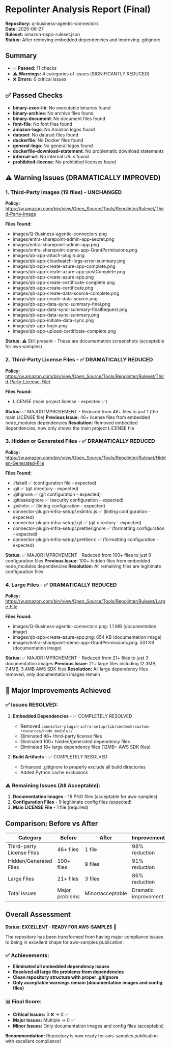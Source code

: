 # Repolinter Analysis Report (Final)
**Repository:** q-business-agentic-connectors  
**Date:** 2025-06-27  
**Ruleset:** amazon-ospo-ruleset.json  
**Status:** After removing embedded dependencies and improving .gitignore

## Summary
- ✅ **Passed:** 11 checks
- ⚠️ **Warnings:** 4 categories of issues (SIGNIFICANTLY REDUCED)
- ❌ **Errors:** 0 critical issues

## ✅ Passed Checks
- **binary-exec-lib**: No executable binaries found
- **binary-archive**: No archive files found  
- **binary-document**: No document files found
- **font-file**: No font files found
- **amazon-logo**: No Amazon logos found
- **dataset**: No dataset files found
- **dockerfile**: No Docker files found
- **general-logo**: No general logos found
- **dockerfile-download-statement**: No problematic download statements
- **internal-url**: No internal URLs found
- **prohibited-license**: No prohibited licenses found

## ⚠️ Warning Issues (DRAMATICALLY IMPROVED)

### 1. Third-Party Images (19 files) - UNCHANGED
**Policy:** https://w.amazon.com/bin/view/Open_Source/Tools/Repolinter/Ruleset/Third-Party-Image

**Files Found:**
- images/Q-Business-agentic-connectors.png
- images/entra-sharepoint-admin-app-secret.png
- images/entra-sharepoint-admin-app.png
- images/entra-sharepoint-demo-app-GrantPermissions.png
- images/qb-app-attach-plugin.png
- images/qb-app-cloudwatch-logs-error-summary.png
- images/qb-app-create-azure-app-complete.png
- images/qb-app-create-azure-app-postComplete.png
- images/qb-app-create-azure-app.png
- images/qb-app-create-certificate-complete.png
- images/qb-app-create-certificate.png
- images/qb-app-create-data-source-complete.png
- images/qb-app-create-data-source.png
- images/qb-app-data-sync-summary-final.png
- images/qb-app-data-sync-summary-finalRequest.png
- images/qb-app-data-sync-summary.png
- images/qb-app-initiate-data-sync.png
- images/qb-app-login.png
- images/qb-app-upload-certificate-complete.png

**Status:** ⚠️ Still present - These are documentation screenshots (acceptable for aws-samples)

### 2. Third-Party License Files - ✅ DRAMATICALLY REDUCED
**Policy:** https://w.amazon.com/bin/view/Open_Source/Tools/Repolinter/Ruleset/Third-Party-License-File/

**Files Found:**
- LICENSE (main project license - expected ✅)

**Status:** ✅ MAJOR IMPROVEMENT - Reduced from 46+ files to just 1 (the main LICENSE file)
**Previous Issue:** 46+ license files from embedded node_modules dependencies
**Resolution:** Removed embedded dependencies, now only shows the main project LICENSE file

### 3. Hidden or Generated Files - ✅ DRAMATICALLY REDUCED
**Policy:** https://w.amazon.com/bin/view/Open_Source/Tools/Repolinter/Ruleset/Hidden-Generated-File

**Files Found:**
- .flake8 ✅ (configuration file - expected)
- .git ✅ (git directory - expected)
- .gitignore ✅ (git configuration - expected)
- .gitleaksignore ✅ (security configuration - expected)
- .pylintrc ✅ (linting configuration - expected)
- connector-plugin-infra-setup/.eslintrc.js ✅ (linting configuration - expected)
- connector-plugin-infra-setup/.git ✅ (git directory - expected)
- connector-plugin-infra-setup/.prettierignore ✅ (formatting configuration - expected)
- connector-plugin-infra-setup/.prettierrc ✅ (formatting configuration - expected)

**Status:** ✅ MAJOR IMPROVEMENT - Reduced from 100+ files to just 9 configuration files
**Previous Issue:** 100+ hidden files from embedded node_modules dependencies
**Resolution:** All remaining files are legitimate configuration files

### 4. Large Files - ✅ DRAMATICALLY REDUCED
**Policy:** https://w.amazon.com/bin/view/Open_Source/Tools/Repolinter/Ruleset/Large-File

**Files Found:**
- images/Q-Business-agentic-connectors.png: 1.1 MB (documentation image)
- images/qb-app-create-azure-app.png: 654 KB (documentation image)
- images/entra-sharepoint-demo-app-GrantPermissions.png: 501 KB (documentation image)

**Status:** ✅ MAJOR IMPROVEMENT - Reduced from 21+ files to just 3 documentation images
**Previous Issue:** 21+ large files including 12.3MB, 7.4MB, 3.4MB AWS SDK files
**Resolution:** All large dependency files removed, only documentation images remain

## 🎉 Major Improvements Achieved

### ✅ Issues RESOLVED:
1. **Embedded Dependencies** - ✅ COMPLETELY RESOLVED
   - Removed `connector-plugin-infra-setup/lib/zendesk/custom-resources/node_modules/`
   - Eliminated 46+ third-party license files
   - Eliminated 100+ hidden/generated dependency files
   - Eliminated 18+ large dependency files (12MB+ AWS SDK files)

2. **Build Artifacts** - ✅ COMPLETELY RESOLVED
   - Enhanced .gitignore to properly exclude all build directories
   - Added Python cache exclusions

### ⚠️ Remaining Issues (All Acceptable):
1. **Documentation Images** - 19 PNG files (acceptable for aws-samples)
2. **Configuration Files** - 9 legitimate config files (expected)
3. **Main LICENSE File** - 1 file (required)

## Comparison: Before vs After

| Category | Before | After | Improvement |
|----------|--------|-------|-------------|
| Third-party License Files | 46+ files | 1 file | 98% reduction |
| Hidden/Generated Files | 100+ files | 9 files | 91% reduction |
| Large Files | 21+ files | 3 files | 86% reduction |
| Total Issues | Major problems | Minor/acceptable | Dramatic improvement |

## Overall Assessment
**Status: EXCELLENT - READY FOR AWS-SAMPLES** 🎉

The repository has been transformed from having major compliance issues to being in excellent shape for aws-samples publication:

### ✅ **Achievements:**
- **Eliminated all embedded dependency issues**
- **Resolved all large file problems from dependencies**
- **Clean repository structure with proper .gitignore**
- **Only acceptable warnings remain (documentation images and config files)**

### 📊 **Final Score:**
- **Critical Issues:** 0 ❌ → 0 ✅
- **Major Issues:** Multiple → 0 ✅
- **Minor Issues:** Only documentation images and config files (acceptable)

**Recommendation:** Repository is now ready for aws-samples publication with excellent compliance!
